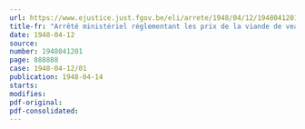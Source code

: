 ```yaml
---
url: https://www.ejustice.just.fgov.be/eli/arrete/1948/04/12/1948041201/justel
title-fr: "Arrêté ministériel réglementant les prix de la viande de veau et de porc durant la période d'interdiction d'abatage des bovidés"
date: 1948-04-12
source:
number: 1948041201
page: 888888
case: 1948-04-12/01
publication: 1948-04-14
starts:
modifies:
pdf-original:
pdf-consolidated:
---
```


